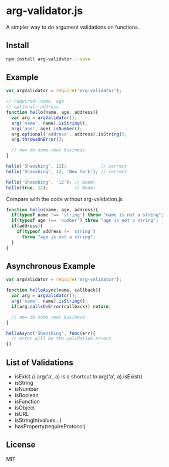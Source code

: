 
# arg-validator.js

A simpler way to do argument validations on functions.

## Install

```bash
npm install arg-validator --save
```

## Example

```js
var argValidator = require('arg-validator');

// required: name, age
// optional: address
function hello(name, age, address){
  var arg = argValidator();
  arg('name', name).isString();
  arg('age', age).isNumber();
  arg.optional('address', address).isString();
  arg.throwsOnError();

  // now do some real business.
}

hello('Shaoshing', 12);             // correct
hello('Shaoshing', 12, 'New York'); // correct

hello('Shaoshing', '12'); // Boom!
hello(true, 12);          // Boom!
```

Compare with the code without arg-validation.js

```js
function hello(name, age, address){
  if(typeof name !== 'string') throw "name is not a string";
  if(typeof age !== 'number') throw "age is not a string";
  if(address){
    if(typeof address != 'string')
      throw "age is not a string";
  }
}
```

## Asynchronous Example

```js
var argValidator = require('arg-validator');

function helloAsync(name, callback){
  var arg = argValidator();
  arg('name', name).isString();
  if(arg.callsOnError(callback)) return;

  // now do some real business.
}

helloAsync('Shaoshing', func(err){
  // error will be the validation errors
})
```

## List of Validations

- isExist // arg('a', a) is a shortcut to arg('a', a).isExist()
- isString
- isNumber
- isBoolean
- isFunction
- isObject
- isURL
- isStringIn(values...)
- hasProperty(requireProtocol)

## License

MIT
